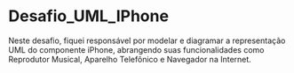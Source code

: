 # Desafio_UML_IPhone
Neste desafio, fiquei responsável por modelar e diagramar a representação UML do componente iPhone, abrangendo suas funcionalidades como Reprodutor Musical, Aparelho Telefônico e Navegador na Internet.
